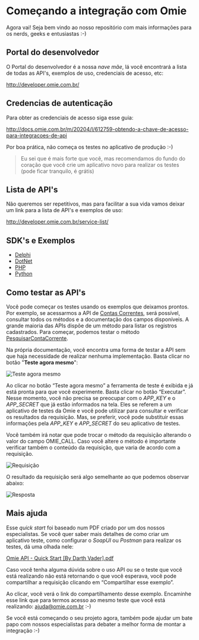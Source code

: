 
# Começando a integração com Omie

Agora vai! Seja bem vindo ao nosso repositório com mais informações para os nerds, geeks e entusiastas :-)

## Portal do desenvolvedor

O Portal do desenvolvedor é a nossa *nave mãe*, lá você encontrará a lista de todas as API's, exemplos de uso, credenciais de acesso, etc:

http://developer.omie.com.br/

## Credencias de autenticação

Para obter as credenciais de acesso siga esse guia:

http://docs.omie.com.br/m/20204/l/612759-obtendo-a-chave-de-acesso-para-integracoes-de-api

Por boa prática, não começa os testes no aplicativo de produção :-)

> Eu sei que é mais forte que você, mas recomendamos do fundo do coração
> que você crie um aplicativo novo para realizar os testes (pode ficar
> tranquilo, é grátis)

## Lista de API's

Não queremos ser repetitivos, mas para facilitar a sua vida vamos deixar um link para a lista de API's e exemplos de uso:

http://developer.omie.com.br/service-list/

## SDK's e Exemplos

 - [Delphi](https://github.com/omiexperience/api-examples/tree/master/delphi)
 - [DotNet](https://github.com/omiexperience/api-examples/tree/master/dotnet)
 - [PHP](https://github.com/omiexperience/api-examples/tree/master/php)
 - [Python](python/Readme.md)

## Como testar as API's

Você pode começar os testes usando os exemplos que deixamos prontos. Por exemplo, se acessarmos a API de [Contas Correntes](https://app.omie.com.br/api/v1/geral/contacorrente/), será possível, consultar todos os métodos e a documentação dos campos disponíveis. A grande maioria das APIs dispõe de um método para listar os registros cadastrados. Para começar, podemos testar o método [PesquisarContaCorrente](https://app.omie.com.br/api/v1/geral/contacorrente/#PesquisarContaCorrente).

Na própria documentação, você encontra uma forma de testar a API sem que haja necessidade de realizar nenhuma implementação. Basta clicar no botão "**Teste agora mesmo**":

![Teste agora mesmo](https://github.com/omiexperience/api-examples/raw/master/help-assets/api-call-start.png)

Ao clicar no botão “Teste agora mesmo” a ferramenta de teste é exibida e já está pronta para que você experimente. Basta clicar no botão “Executar”. Nesse momento, você não precisa se preocupar com o *APP_KEY* e o *APP_SECRET* que já estão informados na tela. Eles se referem a um aplicativo de testes da Omie e você pode utilizar para consultar e verificar os resultados da requisição. Mas, se preferir, você pode substituir essas informações pela *APP_KEY* e *APP_SECRET* do seu aplicativo de testes.

Você também irá notar que pode trocar o método da requisição alterando o valor do campo OMIE_CALL. Caso você altere o método é importante verificar também o conteúdo da requisição, que varia de acordo com a requisição. 

![Requisição](https://github.com/omiexperience/api-examples/raw/master/help-assets/api-call-request.png)

O resultado da requisição será algo semelhante ao que podemos observar abaixo: 

![Resposta](https://github.com/omiexperience/api-examples/raw/master/help-assets/api-call-response.png)

## Mais ajuda

Esse *quick start* foi baseado num PDF criado por um dos nossos especialistas. Se você quer saber mais detalhes de como criar um aplicativo teste, como configurar o *SoapUI* ou *Postman* para realizar os testes, dá uma olhada nele:

[Omie API - Quick Start [By Darth Vader].pdf](https://github.com/omiexperience/api-examples/blob/master/help-assets/api-quick-start.pdf)

Caso você tenha alguma dúvida sobre o uso API ou se o teste que você está realizando não está retornando o que você esperava, você pode compartilhar a requisição clicando em “Compartilhar esse exemplo”. 

Ao clicar, você verá o link do compartilhamento desse exemplo. Encaminhe esse link que para termos acesso ao mesmo teste que você está realizando: ajuda@omie.com.br :-)

Se você está começando o seu projeto agora, também pode ajudar um bate papo com nossos especialistas para debater a melhor forma de montar a integração :-)
